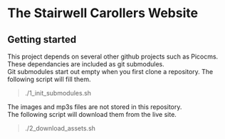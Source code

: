 # The Stairwell Carollers Website

## Getting started

This project depends on several other github projects such as Picocms.
These dependancies are included as git submodules.  
Git submodules start out empty when you first clone a repository.
The following script will fill them.

> ./1_init_submodules.sh

The images and mp3s files are not stored in this repository.  
The following script will download them from the live site.

> ./2_download_assets.sh


